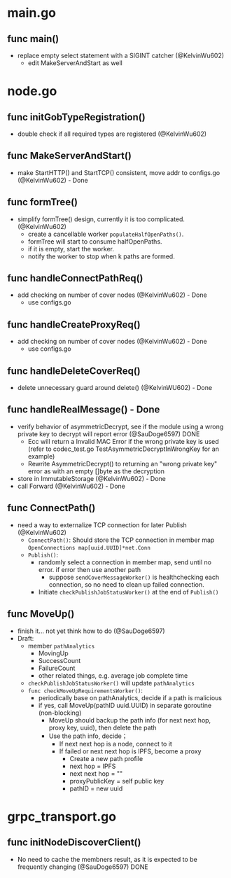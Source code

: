 # main.go

## func main() 

- replace empty select statement with a SIGINT catcher (@KelvinWu602)
    - edit MakeServerAndStart as well


# node.go

## func initGobTypeRegistration()

- double check if all required types are registered (@KelvinWu602)

## func MakeServerAndStart()

- make StartHTTP() and StartTCP() consistent, move addr to configs.go (@KelvinWu602) - Done

## func formTree()

- simplify formTree() design, currently it is too complicated. (@KelvinWu602)
    - create a cancellable worker `populateHalfOpenPaths()`.
    - formTree will start to consume halfOpenPaths.
    - if it is empty, start the worker.
    - notify the worker to stop when k paths are formed.

## func handleConnectPathReq()

- add checking on number of cover nodes (@KelvinWu602) - Done
    - use configs.go

## func handleCreateProxyReq()

- add checking on number of cover nodes (@KelvinWu602) - Done
    - use configs.go

## func handleDeleteCoverReq()

- delete unnecessary guard around delete() (@KelvinWU602) - Done

## func handleRealMessage() - Done

- verify behavior of asymmetricDecrypt, see if the module using a wrong private key to decrypt will report error (@SauDoge6597) DONE
  - Ecc will return a Invalid MAC Error if the wrong private key is used (refer to codec_test.go TestAsymmetricDecryptInWrongKey for an example)
  - Rewrite AsymmetricDecrypt() to returning an "wrong private key" error as with an empty []byte as the decryption
- store in ImmutableStorage (@KelvinWu602) - Done
- call Forward (@KelvinWu602) - Done

## func ConnectPath()

- need a way to externalize TCP connection for later Publish (@KelvinWu602)
    - `ConnectPath()`: Should store the TCP connection in member map `OpenConnections map[uuid.UUID]*net.Conn`
    - `Publish()`: 
        - randomly select a connection in member map, send until no error. if error then use another path
            - suppose `sendCoverMessageWorker()` is healthchecking each connection, so no need to clean up failed connection. 
        - Initiate `checkPublishJobStatusWorker()` at the end of `Publish()`

## func MoveUp()

- finish it... not yet think how to do (@SauDoge6597)
- Draft:
    - member `pathAnalytics`
        - MovingUp
        - SuccessCount
        - FailureCount
        - other related things, e.g. average job complete time
    - `checkPublishJobStatusWorker()` will update `pathAnalytics`
    - `func checkMoveUpRequirementsWorker()`: 
        - periodically base on pathAnalytics, decide if a path is malicious
        - if yes, call MoveUp(pathID uuid.UUID) in separate goroutine (non-blocking)
            - MoveUp should backup the path info (for next next hop, proxy key, uuid), then delete the path 
            - Use the path info, decide；
                - If next next hop is a node, connect to it
                - If failed or next next hop is IPFS, become a proxy
                    - Create a new path profile
                    - next hop = IPFS
                    - next next hop = ""
                    - proxyPublicKey = self public key
                    - pathID = new uuid

# grpc_transport.go

## func initNodeDiscoverClient()

- No need to cache the membners result, as it is expected to be frequently changing (@SauDoge6597) DONE





